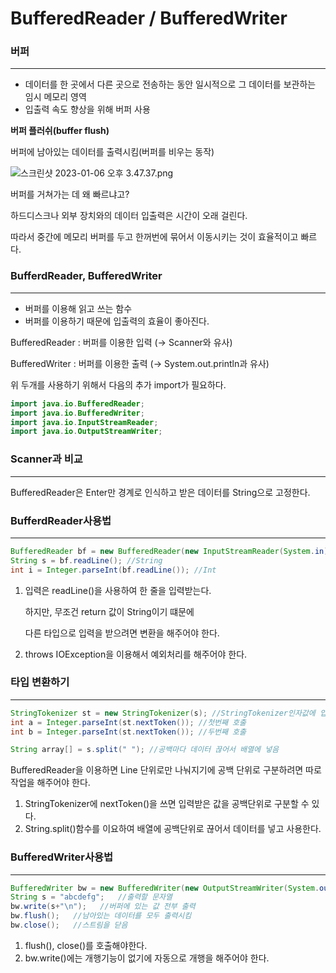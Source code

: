 # BufferedReader / BufferedWriter

### 버퍼

---

- 데이터를 한 곳에서 다른 곳으로 전송하는 동안 일시적으로 그 데이터를 보관하는 임시 메모리 영역
- 입출력 속도 향상을 위해 버퍼 사용

**버퍼 플러쉬(buffer flush)**

버퍼에 남아있는 데이터를 출력시킴(버퍼를 비우는 동작)

![스크린샷 2023-01-06 오후 3.47.37.png](BufferedReader%20BufferedWriter%20ed8ee595ccba4752965ae50f4b2b9260/%25E1%2584%2589%25E1%2585%25B3%25E1%2584%258F%25E1%2585%25B3%25E1%2584%2585%25E1%2585%25B5%25E1%2586%25AB%25E1%2584%2589%25E1%2585%25A3%25E1%2586%25BA_2023-01-06_%25E1%2584%258B%25E1%2585%25A9%25E1%2584%2592%25E1%2585%25AE_3.47.37.png)

버퍼를 거쳐가는 데 왜 빠르냐고?

하드디스크나 외부 장치와의 데이터 입출력은 시간이 오래 걸린다.

따라서 중간에 메모리 버퍼를 두고 한꺼번에 묶어서 이동시키는 것이 효율적이고 빠르다.

### BufferdReader, BufferedWriter

---

- 버퍼를 이용해 읽고 쓰는 함수
- 버퍼를 이용하기 때문에 입출력의 효율이 좋아진다.

BufferedReader : 버퍼를 이용한 입력 (→ Scanner와 유사)

BufferedWriter : 버퍼를 이용한 출력 (→ System.out.println과 유사)

위 두개를 사용하기 위해서 다음의 추가 import가 필요하다.

```java
import java.io.BufferedReader;
import java.io.BufferedWriter;
import java.io.InputStreamReader;
import java.io.OutputStreamWriter;
```

### Scanner과 비교

---

BufferedReader은 Enter만 경계로 인식하고 받은 데이터를 String으로 고정한다.

### BufferdReader사용법

---

```java
BufferedReader bf = new BufferedReader(new InputStreamReader(System.in)); //선언
String s = bf.readLine(); //String
int i = Integer.parseInt(bf.readLine()); //Int
```

1. 입력은 readLine()을 사용하여 한 줄을 입력받는다.
    
    하지만, 무조건 return 값이 String이기 떄문에
    
    다른 타입으로 입력을 받으려면  변환을 해주어야 한다.
    
2. throws IOException을 이용해서 예외처리를 해주어야 한다.

### 타입 변환하기

---

```java
StringTokenizer st = new StringTokenizer(s); //StringTokenizer인자값에 입력 문자열 넣음
int a = Integer.parseInt(st.nextToken()); //첫번째 호출
int b = Integer.parseInt(st.nextToken()); //두번째 호출

String array[] = s.split(" "); //공백마다 데이터 끊어서 배열에 넣음
```

BufferedReader을 이용하면 Line 단위로만 나눠지기에 공백 단위로 구분하려면 따로 작업을 해주어야 한다.

1. StringTokenizer에 nextToken()을 쓰면 입력받은 값을 공백단위로 구분할 수 있다.
2. String.split()함수를 이요하여 배열에 공백단위로 끊어서 데이터를 넣고 사용한다.

### BufferedWriter사용법

---

```java
BufferedWriter bw = new BufferedWriter(new OutputStreamWriter(System.out));   //할당된 버퍼에 값 넣어주기
String s = "abcdefg";   //출력할 문자열
bw.write(s+"\n");   //버퍼에 있는 값 전부 출력
bw.flush();   //남아있는 데이터를 모두 출력시킴
bw.close();   //스트림을 닫음
```

1. flush(), close()를 호출해야한다.
2. bw.write()에는 개행기능이 없기에 자동으로 개행을 해주어야 한다.